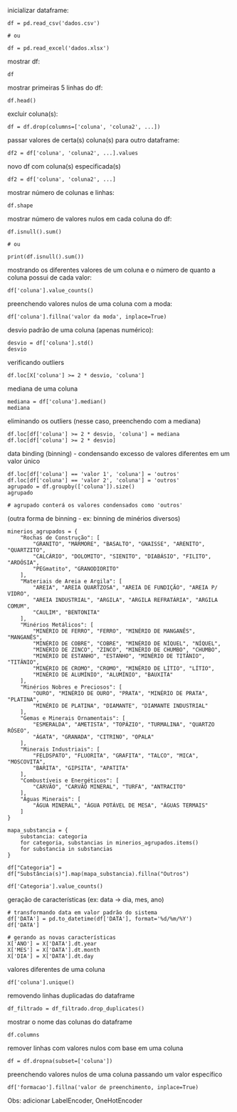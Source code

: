 inicializar dataframe:
```
df = pd.read_csv('dados.csv')

# ou

df = pd.read_excel('dados.xlsx')
```

mostrar df:
```
df
```

mostrar primeiras 5 linhas do df:
```
df.head()
```

excluir coluna(s):
```
df = df.drop(columns=['coluna', 'coluna2', ...])
```

passar valores de certa(s) coluna(s) para outro dataframe:
```
df2 = df['coluna', 'coluna2', ...].values
```

novo df com coluna(s) especificada(s)
```
df2 = df['coluna', 'coluna2', ...]
```

mostrar número de colunas e linhas:
```
df.shape
```

mostrar número de valores nulos em cada coluna do df:
```
df.isnull().sum()

# ou

print(df.isnull().sum())
```

mostrando os diferentes valores de um coluna e o número de quanto a coluna possui de cada valor:
```
df['coluna'].value_counts()
```

preenchendo valores nulos de uma coluna com a moda:
```
df['coluna'].fillna('valor da moda', inplace=True)
```

desvio padrão de uma coluna (apenas numérico):
```
desvio = df['coluna'].std()
desvio
```

verificando outliers
```
df.loc[X['coluna'] >= 2 * desvio, 'coluna']
```

mediana de uma coluna
```
mediana = df['coluna'].median()
mediana
```

eliminando os outliers (nesse caso, preenchendo com a mediana)
```
df.loc[df['coluna'] >= 2 * desvio, 'coluna'] = mediana
df.loc[df['coluna'] >= 2 * desvio]
```

data binding (binning) - condensando excesso de valores diferentes em um valor único
```
df.loc[df['coluna'] == 'valor 1', 'coluna'] = 'outros'
df.loc[df['coluna'] == 'valor 2', 'coluna'] = 'outros'
agrupado = df.groupby(['coluna']).size()
agrupado

# agrupado conterá os valores condensados como 'outros'
```

(outra forma de binning - ex: binning de minérios diversos)
```
minerios_agrupados = {
    "Rochas de Construção": [
        "GRANITO", "MÁRMORE", "BASALTO", "GNAISSE", "ARENITO", "QUARTZITO",
        "CALCÁRIO", "DOLOMITO", "SIENITO", "DIABÁSIO", "FILITO", "ARDÓSIA",
        "PEGmatito", "GRANODIORITO"
    ],
    "Materiais de Areia e Argila": [
        "AREIA", "AREIA QUARTZOSA", "AREIA DE FUNDIÇÃO", "AREIA P/ VIDRO",
        "AREIA INDUSTRIAL", "ARGILA", "ARGILA REFRATÁRIA", "ARGILA COMUM",
        "CAULIM", "BENTONITA"
    ],
    "Minérios Metálicos": [
        "MINÉRIO DE FERRO", "FERRO", "MINÉRIO DE MANGANÊS", "MANGANÊS",
        "MINÉRIO DE COBRE", "COBRE", "MINÉRIO DE NÍQUEL", "NÍQUEL",
        "MINÉRIO DE ZINCO", "ZINCO", "MINÉRIO DE CHUMBO", "CHUMBO",
        "MINÉRIO DE ESTANHO", "ESTANHO", "MINÉRIO DE TITÂNIO", "TITÂNIO",
        "MINÉRIO DE CROMO", "CROMO", "MINÉRIO DE LÍTIO", "LÍTIO",
        "MINÉRIO DE ALUMÍNIO", "ALUMÍNIO", "BAUXITA"
    ],
    "Minérios Nobres e Preciosos": [
        "OURO", "MINÉRIO DE OURO", "PRATA", "MINÉRIO DE PRATA", "PLATINA",
        "MINÉRIO DE PLATINA", "DIAMANTE", "DIAMANTE INDUSTRIAL"
    ],
    "Gemas e Minerais Ornamentais": [
        "ESMERALDA", "AMETISTA", "TOPÁZIO", "TURMALINA", "QUARTZO RÓSEO",
        "ÁGATA", "GRANADA", "CITRINO", "OPALA"
    ],
    "Minerais Industriais": [
        "FELDSPATO", "FLUORITA", "GRAFITA", "TALCO", "MICA", "MOSCOVITA",
        "BARITA", "GIPSITA", "APATITA"
    ],
    "Combustíveis e Energéticos": [
        "CARVÃO", "CARVÃO MINERAL", "TURFA", "ANTRACITO"
    ],
    "Águas Minerais": [
        "ÁGUA MINERAL", "ÁGUA POTÁVEL DE MESA", "ÁGUAS TERMAIS"
    ]
}

mapa_substancia = {
    substancia: categoria
    for categoria, substancias in minerios_agrupados.items()
    for substancia in substancias
}

df["Categoria"] = df["Substância(s)"].map(mapa_substancia).fillna("Outros")

df['Categoria'].value_counts()
```

geração de características (ex: data -> dia, mes, ano)
```
# transformando data em valor padrão do sistema
df['DATA'] = pd.to_datetime(df['DATA'], format='%d/%m/%Y')
df['DATA']

# gerando as novas características
X['ANO'] = X['DATA'].dt.year
X['MES'] = X['DATA'].dt.month
X['DIA'] = X['DATA'].dt.day
```

valores diferentes de uma coluna
```
df['coluna'].unique()
```

removendo linhas duplicadas do dataframe
```
df_filtrado = df_filtrado.drop_duplicates()
```

mostrar o nome das colunas do dataframe
```
df.columns
```

remover linhas com valores nulos com base em uma coluna
```
df = df.dropna(subset=['coluna'])
```

preenchendo valores nulos de uma coluna passando um valor específico
```
df['formacao'].fillna('valor de preenchimento, inplace=True)
```

Obs: adicionar LabelEncoder, OneHotEncoder